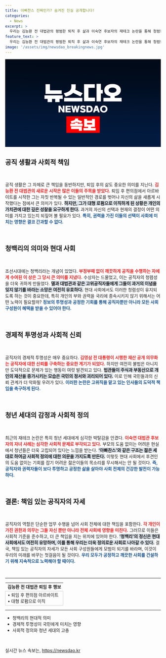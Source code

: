 ```yaml
---
title: 아빠찬스 진짜인가? 숨겨진 진실 공개합니다!
categories:
  - News
excerpt: >
  우리는 김능환 전 대법관의 평범한 퇴직 후 삶과 이숙연 후보자의 재테크 논란을 통해 청렴한 공직자의 문제를 돌아본다. ‘아빠찬스’의 현실이 청년들에게 어떤 심리를 일으키는지, 그 이면을 깊이 파헤쳐 본다.
feature_text: >
  우리는 김능환 전 대법관의 평범한 퇴직 후 삶과 이숙연 후보자의 재테크 논란을 통해 청렴한 공직자의 문제를 돌아본다. ‘아빠찬스’의 현실이 청년들에게 어떤 심리를 일으키는지, 그 이면을 깊이 파헤쳐 본다.
image: '/assets/img/newsdao_breakingnews.jpg'
---
```


<p><img src="/assets/img/newsdao_breakingnews.jpg" alt="ontimetimes 속보" /></p>

<h2 data-ke-size="size26">공직 생활과 사회적 책임</h2>

<p data-ke-size="size16">&nbsp;</p>

<p>공직 생활은 그 자체로 큰 책임을 동반하지만, 퇴임 후의 삶도 중요한 의미를 지닌다. <b><span style="color: #ee2323;">김능환 전 대법관의 새로운 시작은 많은 이들의 주목을 받았다.</span></b> 퇴임 후 편의점에서 아르바이트를 시작한 그는 자칫 반복될 수 있는 일반적인 경로를 벗어나 자신의 삶을 새롭게 시작했다는 점에서 큰 의미가 있다. <b><span style="background-color: #21538527;">하지만, 그가 대형 로펌으로 이직하게 된 상황은 개인의 가치관에 대한 깊은 성찰을 요구하게 한다.</span></b> 과거의 자신의 선택과 현재의 결정이 어떤 의미를 가지고 있는지 되짚어 볼 필요가 있다. <b><span style="color: #1a5490;">특히, 권력을 가진 이들의 선택이 사회에 미치는 영향은 결코 간과할 수 없다.</span></b> </p>

<p data-ke-size="size16">&nbsp;</p>

<h2 data-ke-size="size26">청백리의 의미와 현대 사회</h2>

<p data-ke-size="size16">&nbsp;</p>

<p>조선시대에는 청백리라는 개념이 있었다. <b><span style="color: #ee2323;">부정부패 없이 깨끗하게 공직을 수행하는 자에게 수여된 이 상은 그 당시 큰 의미를 지녔다.</span></b> 수상자는 드물었고, 이는 공직자의 청렴성을 더욱 귀하게 만들었다. <b><span style="background-color: #21538527;">델과 대법관과 같은 고위공직자들에게 그들이 과거의 이념을 잊지 않기를 바라는 소망은 여전히 유효하다.</span></b> 현대 사회에서도 이러한 청렴성이 유지되도록 하는 것이 중요한데, 특히 개인의 부와 권력을 국리에 종속시키지 않기 위해서는 어떤 노력이 필요할까? <b><span style="color: #1a5490;">정보의 투명성과 공정한 기회를 통해 공직자뿐만 아니라 모든 사회 구성원이 혜택을 받을 수 있어야 한다.</span></b> </p>

<p data-ke-size="size16">&nbsp;</p>

<h2 data-ke-size="size26">경제적 투명성과 사회적 신뢰</h2>

<p data-ke-size="size16">&nbsp;</p>

<p>공직자의 경제적 투명성은 매우 중요하다. <b><span style="color: #ee2323;">김영삼 전 대통령이 시행한 재산 공개 의무화는 공직자에 대한 신뢰를 구축하는 중요한 계기가 되었다.</span></b> 하지만 여전히 불법은 아니지만 도덕적으로 문제가 있는 행동이 여럿 발견되고 있다. <b><span style="background-color: #21538527;">법관들이 주식과 부동산으로 개인의 재산을 증가시키는 모습은 국민의 정서와 괴리되어 있다.</span></b> 이로 인해 국민들과의 신뢰 관계가 더 악화될 우려가 있다. <b><span style="color: #1a5490;">이러한 논란은 고위직을 맡고 있는 인사들의 도덕적 책임을 촉구하게 된다.</span></b> </p>

<p data-ke-size="size16">&nbsp;</p>

<h2 data-ke-size="size26">청년 세대의 감정과 사회적 정의</h2>

<p data-ke-size="size16">&nbsp;</p>

<p>최근의 재테크 논란은 특히 청년 세대에게 심각한 박탈감을 안겼다. <b><span style="color: #ee2323;">이숙연 대법관 후보자의 자녀 사례는 심각한 사회적 문제로 부각되고 있다.</span></b> 부모의 도움 없이는 어려운 현실에서 청년들은 더욱 고립되어 있다는 느낌을 받는다. <b><span style="background-color: #21538527;">‘아빠찬스’와 같은 구조는 젊은 세대로 하여금 사회적 정의에 대한 의문을 가지도록 만든다.</span></b> 이렇듯 현대 사회에서 후견인의 도움 없이는 기회를 잡기 어려운 젊은이들의 목소리를 무시해서는 안 될 것이다. <b><span style="color: #1a5490;">즉, 공직자와 권력자들이 보다 투명하고 공정한 삶을 살아야 사회 전체의 건강한 발전이 가능하다.</span></b></p>

<p data-ke-size="size16">&nbsp;</p>

<h2 data-ke-size="size26">결론: 책임 있는 공직자의 자세</h2>

<p data-ke-size="size16">&nbsp;</p>

<p>공직자의 역할은 단순한 업무 수행을 넘어 사회 전체에 대한 책임을 포함한다. <b><span style="color: #ee2323;">각 개인이 가진 권한과 의무는 그들 자신 뿐만 아니라 전체 사회에 영향을 미친다.</span></b> 그러므로 이들은 사회적 기준을 준수하고, 더 큰 책임을 지는 위치에 있어야 한다. <b><span style="background-color: #21538527;">‘청백리’의 정신은 현대 사회에서도 여전히 유망하며, 이를 통해 우리는 더욱 정의로운 사회로 나아갈 수 있다.</span></b> 결국, 책임 있는 공직자의 자세가 모든 사회 구성원들에게 모범이 되기를 바라며, 이것이 우리의 미래를 바꾸는 첫걸음이 될 것이다. <b><span style="color: #1a5490;">우리 모두가 공정하고 깨끗한 사회를 건설하기 위해 지속적으로 노력해야 할 때이다.</span></b></p>

<p data-ke-size="size16">&nbsp;</p>

<hr>

<table style="width: 100%; border-collapse: collapse;">
  <tr>
    <td style="text-align: center; height: 17px;"><b>김능환 전 대법관 퇴임 후 행보</b></td>
  </tr>
  <tr>
    <td style="border: 1px solid #cccccc; text-align: left;">• 퇴임 후 편의점 아르바이트<br>• 대형 로펌으로 이직</td>
  </tr>
</table>

<hr>

<ul>
  <li>청백리의 현대적 의미</li>
  <li>경제적 투명성이 국민에게 미치는 영향</li>
  <li>사회적 정의와 청년 세대의 고충</li>
</ul>

<p data-ke-size="size16">&nbsp;</p>
실시간 뉴스 속보는, <a href="https://newsdao.kr" rel="dofollow">https://newsdao.kr</a>


